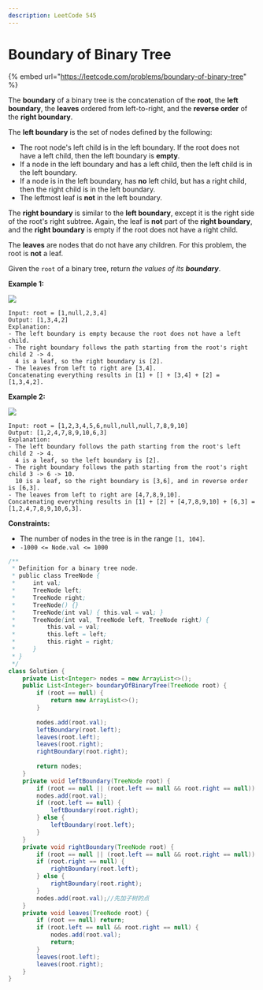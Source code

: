 ```yaml
---
description: LeetCode 545
---
```


# Boundary of Binary Tree

{% embed url="https://leetcode.com/problems/boundary-of-binary-tree" %}



The **boundary** of a binary tree is the concatenation of the **root**, the **left boundary**, the **leaves** ordered from left-to-right, and the **reverse order** of the **right boundary**.

The **left boundary** is the set of nodes defined by the following:

* The root node's left child is in the left boundary. If the root does not have a left child, then the left boundary is **empty**.
* If a node in the left boundary and has a left child, then the left child is in the left boundary.
* If a node is in the left boundary, has **no** left child, but has a right child, then the right child is in the left boundary.
* The leftmost leaf is **not** in the left boundary.

The **right boundary** is similar to the **left boundary**, except it is the right side of the root's right subtree. Again, the leaf is **not** part of the **right boundary**, and the **right boundary** is empty if the root does not have a right child.

The **leaves** are nodes that do not have any children. For this problem, the root is **not** a leaf.

Given the `root` of a binary tree, return _the values of its **boundary**_.

&#x20;

**Example 1:**

![](https://assets.leetcode.com/uploads/2020/11/11/boundary1.jpg)

```
Input: root = [1,null,2,3,4]
Output: [1,3,4,2]
Explanation:
- The left boundary is empty because the root does not have a left child.
- The right boundary follows the path starting from the root's right child 2 -> 4.
  4 is a leaf, so the right boundary is [2].
- The leaves from left to right are [3,4].
Concatenating everything results in [1] + [] + [3,4] + [2] = [1,3,4,2].
```

**Example 2:**

![](https://assets.leetcode.com/uploads/2020/11/11/boundary2.jpg)

```
Input: root = [1,2,3,4,5,6,null,null,null,7,8,9,10]
Output: [1,2,4,7,8,9,10,6,3]
Explanation:
- The left boundary follows the path starting from the root's left child 2 -> 4.
  4 is a leaf, so the left boundary is [2].
- The right boundary follows the path starting from the root's right child 3 -> 6 -> 10.
  10 is a leaf, so the right boundary is [3,6], and in reverse order is [6,3].
- The leaves from left to right are [4,7,8,9,10].
Concatenating everything results in [1] + [2] + [4,7,8,9,10] + [6,3] = [1,2,4,7,8,9,10,6,3].
```

&#x20;

**Constraints:**

* The number of nodes in the tree is in the range `[1, 104]`.
* `-1000 <= Node.val <= 1000`

```java
/**
 * Definition for a binary tree node.
 * public class TreeNode {
 *     int val;
 *     TreeNode left;
 *     TreeNode right;
 *     TreeNode() {}
 *     TreeNode(int val) { this.val = val; }
 *     TreeNode(int val, TreeNode left, TreeNode right) {
 *         this.val = val;
 *         this.left = left;
 *         this.right = right;
 *     }
 * }
 */
class Solution {
    private List<Integer> nodes = new ArrayList<>(); 
    public List<Integer> boundaryOfBinaryTree(TreeNode root) {
        if (root == null) {
            return new ArrayList<>();
        }
        
        nodes.add(root.val);
        leftBoundary(root.left);
        leaves(root.left);
        leaves(root.right);
        rightBoundary(root.right);
        
        return nodes;
    }
    private void leftBoundary(TreeNode root) {
        if (root == null || (root.left == null && root.right == null)) return;
        nodes.add(root.val);
        if (root.left == null) {
            leftBoundary(root.right);
        } else {
            leftBoundary(root.left);
        }
    }
    private void rightBoundary(TreeNode root) {
        if (root == null || (root.left == null && root.right == null)) return;
        if (root.right == null) {
            rightBoundary(root.left);
        } else {
            rightBoundary(root.right);
        }
        nodes.add(root.val);//先加子树的点
    }
    private void leaves(TreeNode root) {
        if (root == null) return;
        if (root.left == null && root.right == null) {
            nodes.add(root.val);
            return;
        }
        leaves(root.left);
        leaves(root.right);
    }
}
```
